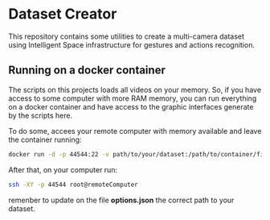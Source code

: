# Dataset Creator

This repository contains some utilities to create a multi-camera dataset using Intelligent Space infrastructure for gestures and actions recognition.

## Running on a docker container

The scripts on this projects loads all videos on your memory. So, if you have access to some computer with more RAM memory, you can run everything on a docker container and have access to the graphic interfaces generate by the scripts here.

To do some, accees your remote computer with memory available and leave the container running:

```bash
docker run -d -p 44544:22 -v path/to/your/dataset:/path/to/container/filesystem -e ssh_key="your_public_ssh_key" luizcarloscf/dataset-creator:0.0.1
```

After that, on your computer run:

```bash
ssh -XY -p 44544 root@remoteComputer
```
remenber to update on the file **options.json** the correct path to your dataset.

